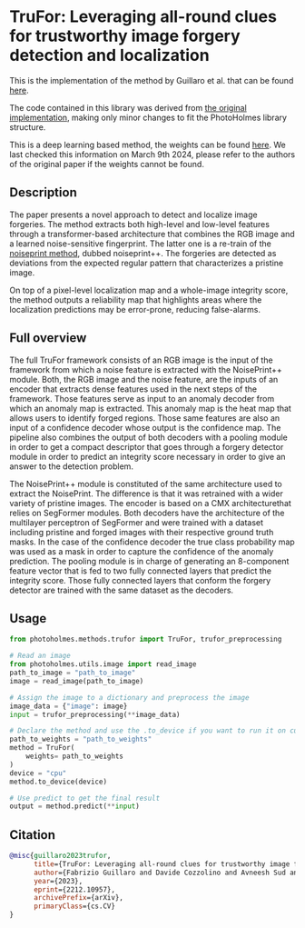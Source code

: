# TruFor: Leveraging all-round clues for trustworthy image forgery detection and localization

This is the implementation of the method by Guillaro et al. that can be found [here](https://arxiv.org/pdf/2212.10957.pdf).

The code contained in this library was derived from [the original implementation](https://github.com/grip-unina/TruFor), making only minor changes to fit the PhotoHolmes library structure.

This is a deep learning based method, the weights can be found [here](https://www.grip.unina.it/download/prog/TruFor/TruFor_weights.zip). We last checked this information on March 9th 2024, please refer to the authors of the original paper if the weights cannot be found.

## Description

The paper presents a novel approach to detect and localize image forgeries. The method
extracts both high-level and low-level features through a transformer-based architecture
that combines the RGB image and a learned noise-sensitive fingerprint. The latter one
is a re-train of the [noiseprint method](https://ieeexplore.ieee.org/document/8713484),
dubbed noiseprint++. The forgeries are detected as deviations from the expected regular pattern
that characterizes a pristine image.

On top of a pixel-level localization map and a whole-image integrity score, the method outputs
a reliability map that highlights areas where the localization predictions may be error-prone, reducing false-alarms.

## Full overview

The full TruFor framework consists of an RGB image is the input of the framework from which a noise feature is extracted with the NoisePrint++ module. Both, the RGB image and the noise feature, are the inputs of an encoder that extracts dense features used in the next steps of the framework. Those features serve as input to an anomaly decoder from which an anomaly map is extracted. This anomaly map is the heat map that allows users to identify forged regions. Those same features are also an input of a confidence decoder whose output is the confidence map. The pipeline also combines the output of both decoders with a pooling module in order to get a compact descriptor that goes through a forgery detector module in order to predict an integrity score necessary in order to give an answer to the detection problem.

The NoisePrint++ module is constituted of the same architecture used to extract the NoisePrint. The difference is that it was retrained with a wider variety of pristine images. The encoder is based on a CMX architecturethat relies on SegFormer modules. Both decoders have the architecture of the multilayer perceptron of SegFormer and were trained with a dataset including pristine and forged images with their respective ground truth masks. In the case of the confidence decoder the true class probability map was used as a mask in order to capture the confidence of the anomaly prediction. The pooling module is in charge of generating an 8-component feature vector that is fed to two fully connected layers that predict the integrity score. Those fully connected layers that conform the forgery detector are trained with the same dataset as the decoders.

## Usage

```python
from photoholmes.methods.trufor import TruFor, trufor_preprocessing

# Read an image
from photoholmes.utils.image import read_image
path_to_image = "path_to_image"
image = read_image(path_to_image)

# Assign the image to a dictionary and preprocess the image
image_data = {"image": image}
input = trufor_preprocessing(**image_data)

# Declare the method and use the .to_device if you want to run it on cuda or mps instead of cpu
path_to_weights = "path_to_weights"
method = TruFor(
    weights= path_to_weights
)
device = "cpu"
method.to_device(device)

# Use predict to get the final result
output = method.predict(**input)
```

## Citation

``` bibtex
@misc{guillaro2023trufor,
      title={TruFor: Leveraging all-round clues for trustworthy image forgery detection and localization}, 
      author={Fabrizio Guillaro and Davide Cozzolino and Avneesh Sud and Nicholas Dufour and Luisa Verdoliva},
      year={2023},
      eprint={2212.10957},
      archivePrefix={arXiv},
      primaryClass={cs.CV}
}
```

